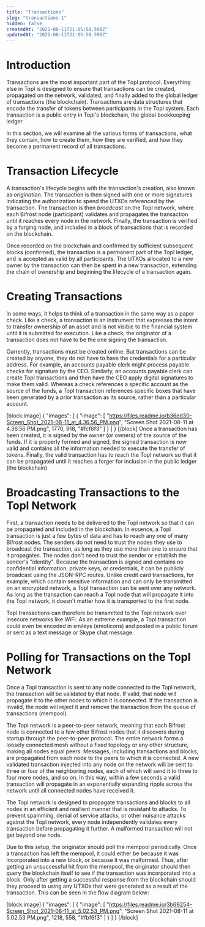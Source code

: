 ```yaml
---
title: "Transactions"
slug: "transactions-1"
hidden: false
createdAt: "2021-08-11T21:05:58.590Z"
updatedAt: "2021-08-11T21:05:58.590Z"
---
```

# Introduction

Transactions are the most important part of the Topl protocol. Everything else in Topl is designed to ensure that transactions can be created, propagated on the network, validated, and finally added to the global ledger of transactions (the blockchain). Transactions are data structures that encode the transfer of tokens between participants in the Topl system. Each transaction is a public entry in Topl's blockchain, the global bookkeeping ledger. 

In this section, we will examine all the various forms of transactions, what they contain, how to create them, how they are verified, and how they become a permanent record of all transactions. 

# Transaction Lifecycle
A transaction's lifecycle begins with the transaction's creation, also known as *origination.* The transaction is then signed with one or more signatures indicating the authorization to spend the UTXOs referenced by the transaction. The transaction is then *broadcast* on the Topl network, where each Bifrost node (participant) validates and propagates the transaction until it reaches every node in the network. Finally, the transaction is verified by a forging node, and included in a block of transactions that is recorded on the blockchain. 



Once recorded on the blockchain and confirmed by sufficient subsequent blocks (confirmed), the transaction is a permanent part of the Topl ledger, and is accepted as valid by all participants. The UTXOs allocated to a new owner by the transaction can then be spent in a new transaction, extending the chain of ownership and beginning the lifecycle of a transaction again. 

# Creating Transactions

In some ways, it helps to think of a transaction in the same way as a paper check. Like a check, a transaction is an instrument that expresses the intent to transfer ownership of an asset and is not visible to the financial system until it is submitted for execution. Like a check, the originator of a transaction does not have to be the one signing the transaction. 

Currently, transactions must be created online. But transactions can be created by anyone, they do not have to have the credentials for a particular address. For example, an accounts payable clerk might process payable checks for signature by the CEO. Similarly, an accounts payable clerk can create Topl transactions and then have the CEO apply digital signatures to make them valid. Whereas a check references a specific account as the source of the funds, a Topl transaction references specific boxes that have been generated by a prior transaction as its source, rather than a particular account. 


[block:image]
{
  "images": [
    {
      "image": [
        "https://files.readme.io/b36ed30-Screen_Shot_2021-08-11_at_4.36.56_PM.png",
        "Screen Shot 2021-08-11 at 4.36.56 PM.png",
        1770,
        918,
        "#fcf6f3"
      ]
    }
  ]
}
[/block]
Once a transaction has been created, it is signed by the owner (or owners) of the source of the funds. If it is properly formed and signed, the signed transaction is now valid and contains all the information needed to execute the transfer of tokens. Finally, the valid transaction has to reach the Topl network so that it can be propagated until it reaches a forger for inclusion in the public ledger (the blockchain)

# Broadcasting Transactions to the Topl Network

First, a transaction needs to be delivered to the Topl network so that it can be propagated and included in the blockchain. In essence, a Topl transaction is just a few bytes of data and has to reach any one of many Bifrost nodes. The senders do not need to trust the nodes they use to broadcast the transaction, as long as they use more than one to ensure that it propagates. The nodes don't need to trust the sender or establish the sender's "identity". Because the transaction is signed and contains no confidential information, private keys, or credentials, it can be publicly broadcast using the JSON-RPC routes. Unlike credit card transactions, for example, which contain sensitive information and can only be transmitted on an encrypted network, a Topl transaction can be sent over any network. As long as the transaction can reach a Topl node that will propagate it into the Topl network, it doesn't matter how it is transported to the first node. 

Topl transactions can therefore be transmitted to the Topl network over insecure networks like WiFi. As an extreme example, a Topl transaction could even be encoded in smileys (emoticons) and posted in a public forum or sent as a text message or Skype chat message. 

# Polling for Transactions on the Topl Network
Once a Topl transaction is sent to any node connected to the Topl network, the transaction will be validated by that node. If valid, that node will propagate it to the other nodes to which it is connected. If the transaction is invalid, the node will reject it and remove the transaction from the queue of transactions (mempool). 

The Topl network is a peer-to-peer network, meaning that each Bifrost node is connected to a few other Bifrost nodes that it discovers during startup through the peer-to-peer protocol. The entire network forms a loosely connected mesh without a fixed topology or any other structure, making all nodes equal peers. Messages, including transactions and blocks, are propagated from each node to the peers to which it is connected. A new validated transaction injected into any node on the network will be sent to three or four of the neighboring nodes, each of which will send it to three to four more nodes, and so on. In this way, within a few seconds a valid transaction will propagate in an exponentially expanding ripple across the network until all connected nodes have received it. 

The Topl network is designed to propagate transactions and blocks to all nodes in an efficient and resilient manner that is resistant to attacks. To prevent spamming, denial of service attacks, or other nuisance attacks against the Topl network, every node independently validates every transaction before propagating it further. A malformed transaction will not get beyond one node. 

Due to this setup, the originator should poll the mempool periodically. Once a transaction has left the mempool, it could either be because it was incorporated into a new block, or because it was malformed. Thus, after getting an unsuccessful hit from the mempool, the originator should then query the blockchain itself to see if the transaction was incorporated into a block. Only after getting a successful response from the blockchain should they proceed to using any UTXOs that were generated as a result of the transaction. This can be seen in the flow diagram below: 


[block:image]
{
  "images": [
    {
      "image": [
        "https://files.readme.io/3b69254-Screen_Shot_2021-08-11_at_5.02.53_PM.png",
        "Screen Shot 2021-08-11 at 5.02.53 PM.png",
        1218,
        558,
        "#fbf6f3"
      ]
    }
  ]
}
[/block]